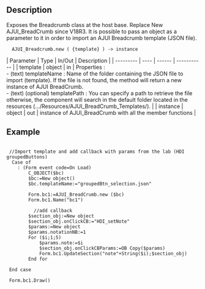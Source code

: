 ﻿<!--   AJUI_Breadcrumb.new ( {template} ) -> instance of Breadcrumb class  -->


## Description

Exposes the Breadcrumb class at the host base. Replace New AJUI_BreadCrumb since V18R3. It is possible to pass an object as a parameter to it in order to import an AJUI Breadcrumb template (JSON file). 

```4d
  AJUI_Breadcrumb.new ( {template} ) -> instance
```

| Parameter | Type | In/Out | Description |
| --------- | ---- | ------ | ----------- |
| template | object | in | Properties :<br> - (text) templateName :  Name of the folder containing the JSON file to import (template). If the file is not found, the method will return a new instance of AJUI BreadCrumb.<br> - (text) (optional) templatePath : You can specify a path to retrieve the file otherwise, the component will search in the default folder located in the resources (.../Resources/AJUI_BreadCrumb_Templates/). |
| instance | object | out | instance of AJUI_BreadCrumb with all the member functions |

## Example

```4d

 //Import template and add callback with params from the lab (HDI groupedButtons)
  Case of 
	: (Form event code=On Load)
		C_OBJECT($bc)
		$bc:=New object()
		$bc.templateName:="groupedBtn_selection.json"
		
		Form.bc1:=AJUI_BreadCrumb.new ($bc)
		Form.bc1.Name("bc1")
		
		  //add callback
		$section_obj:=New object
		$section_obj.onClickCB:="HDI_setNote"
		$params:=New object
		$params.notationNB:=1
		For ($i;1;5)
			$params.note:=$i
			$section_obj.onClickCBParams:=OB Copy($params)
			Form.bc1.UpdateSection("note"+String($i);$section_obj)
		End for 
		
 End case 

 Form.bc1.Draw()
```
